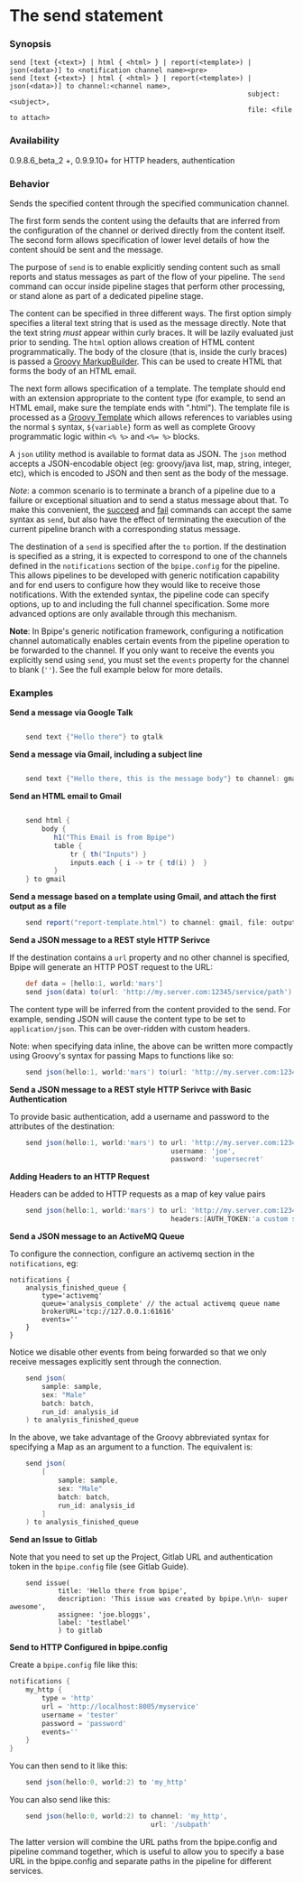 # The send statement

### Synopsis

    
    
    send [text {<text>} | html { <html> } | report(<template>) | json(<data>)] to <notification channel name><pre>
    send [text {<text>} | html { <html> } | report(<template>) | json(<data>)] to channel:<channel name>, 
                                                               subject:<subject>, 
                                                               file: <file to attach> 
 
### Availability

0.9.8.6_beta_2 +, 0.9.9.10+ for HTTP headers, authentication

### Behavior

Sends the specified content through the specified communication channel.

The first form sends the content using the defaults that are inferred from the
configuration of the channel or derived directly from the content itself. The
second form allows specification of lower level details of how the content
should be sent and the message.

The purpose of `send` is to enable explicitly sending content such as small
reports and status messages as part of the flow of your pipeline. The `send`
command can occur inside pipeline stages that perform other processing, or
stand alone as part of a dedicated pipeline stage.

The content can be specified in three different ways. The first option simply
specifies a literal text string that is used as the message directly. Note that
the text string *must* appear within curly braces. It will be lazily evaluated
just prior to sending. The `html` option allows creation of HTML content
programmatically. The body of the closure (that is, inside the curly braces) is
passed a [Groovy MarkupBuilder](http://groovy.codehaus.org/Creating+XML+using+Groovy's+MarkupBuilder).
This can be used to create HTML that forms the body of an HTML email. 

The next form allows specification of a template. The template should end with
an extension appropriate to the content type (for example, to send an HTML
email, make sure the template ends with ".html").  The template file is
processed as a [Groovy Template](http://groovy.codehaus.org/Groovy+Templates)
which allows references to variables using the normal `$` syntax, `${variable}`
form as well as complete Groovy programmatic logic within `<% %>`  and `<%= %>`
blocks.

A `json` utility method is available to format data as JSON. The `json` method
accepts a JSON-encodable object (eg: groovy/java list, map, string, integer, etc),
which is encoded to JSON and then sent as the body of the message.

*Note*: a common scenario is to terminate a branch of a pipeline due to a
failure or exceptional situation and to send a status message about that. To
make this convenient, the [succeed](Language/Succeed) and [fail](Language/Fail)
commands can accept the same syntax as `send`, but also have the effect of
terminating the execution of the current pipeline branch with a
corresponding status message.

The destination of a `send` is specified after the `to` portion. If the 
destination is specified as a string, it is expected to correspond to one of
the channels defined in the `notifications` section of the `bpipe.config` for 
the pipeline. This allows pipelines to be developed with generic notification
capability and for end users to configure how they would like to receive those
notifications. With the extended syntax, the pipeline code can specify options,
up to and including the full channel specification. Some more advanced
options are only available through this mechanism.

**Note**: In Bpipe's generic notification framework, configuring a
notification channel automatically enables certain events from the pipeline
operation to be forwarded to the channel. If you only want to receive
the events you explicitly send using `send`, you must set the 
`events` property for the channel to blank (`''`). See the 
full example below for more details.

### Examples

**Send a message via Google Talk**
```groovy 

    send text {"Hello there"} to gtalk
```

**Send a message via Gmail, including a subject line**
```groovy 

    send text {"Hello there, this is the message body"} to channel: gmail, subject: "This is an email from Bpipe"
```

**Send an HTML email to Gmail**
```groovy 

    send html {
        body { 
           h1("This Email is from Bpipe")
           table { 
               tr { th("Inputs") }
               inputs.each { i -> tr { td(i) }  }
           }
    } to gmail
```

**Send a message based on a template using Gmail, and attach the first output as a file**
```groovy 
    send report("report-template.html") to channel: gmail, file: output1.txt
```

**Send a JSON message to a REST style HTTP Serivce**

If the destination contains a `url` property and no other channel
is specified, Bpipe will generate an HTTP POST request to the URL:

```groovy
    def data = [hello:1, world:'mars']
    send json(data) to(url: 'http://my.server.com:12345/service/path')
```

The content type will be inferred from the content provided to the
send. For example, sending JSON will cause the content type to be
set to `application/json`. This can be over-ridden with custom 
headers.

Note: when specifying data inline, the above can be written more 
compactly using Groovy's syntax for passing Maps to functions like so:

```groovy
    send json(hello:1, world:'mars') to(url: 'http://my.server.com:12345/service/path')
```

**Send a JSON message to a REST style HTTP Serivce with Basic Authentication**

To provide basic authentication, add a username and password to the attributes
of the destination:

```groovy
    send json(hello:1, world:'mars') to url: 'http://my.server.com:12345/service/path',
                                        username: 'joe',
                                        password: 'supersecret'
```

**Adding Headers to an HTTP Request**

Headers can be added to HTTP requests as a map of key value pairs 

```groovy
    send json(hello:1, world:'mars') to url: 'http://my.server.com:12345/service/path',
                                        headers:[AUTH_TOKEN:'a custom secret for my special auth scheme']
```

**Send a JSON message to an ActiveMQ Queue**

To configure the connection, configure an activemq section in the `notifications`, eg:

```
notifications {
    analysis_finished_queue {
        type='activemq'
        queue='analysis_complete' // the actual activemq queue name
        brokerURL='tcp://127.0.0.1:61616' 
        events=''
    }
}
```

Notice we disable other events from being forwarded so that we only receive messages
explicitly sent through the connection.

```groovy
    send json(
        sample: sample, 
        sex: "Male"
        batch: batch,
        run_id: analysis_id
    ) to analysis_finished_queue
```

In the above, we take advantage of the Groovy abbreviated syntax for
specifying a Map as an argument to a function. The equivalent is:

```groovy
    send json(
        [
            sample: sample, 
            sex: "Male"
            batch: batch,
            run_id: analysis_id
        ]
    ) to analysis_finished_queue
```

**Send an Issue to Gitlab**

Note that you need to set up the Project, Gitlab URL and authentication token
in the `bpipe.config` file (see Gitlab Guide).

```
    send issue(                                                                         
            title: 'Hello there from bpipe',                            
            description: 'This issue was created by bpipe.\n\n- super awesome',         
            assignee: 'joe.bloggs',                                                  
            label: 'testlabel'                                                         
            ) to gitlab                                                                 
```

**Send to HTTP Configured in bpipe.config**

Create a `bpipe.config` file like this:

```groovy
notifications {
    my_http {
        type = 'http'
        url = 'http://localhost:8005/myservice'
        username = 'tester'
        password = 'password'
        events=''
    }
}
```

You can then send to it like this:


```groovy
    send json(hello:0, world:2) to 'my_http'
```

You can also send like this:

```groovy
    send json(hello:0, world:2) to channel: 'my_http',
                                   url: '/subpath'
```

The latter version will combine the URL paths from the bpipe.config
and pipeline command together, which is useful to allow you to specify
a base URL in the bpipe.config and separate paths in the pipeline for
different services.
